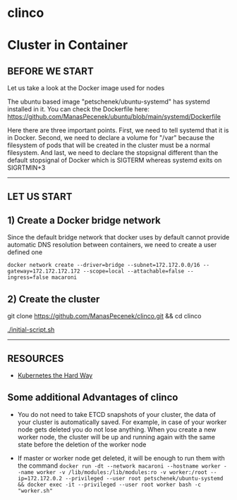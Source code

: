 # clinco 
# Cluster in Container


## BEFORE WE START

Let us take a look at the Docker image used for nodes

The ubuntu based image "petschenek/ubuntu-systemd" has systemd installed in it. You can check the Dockerfile here: https://github.com/ManasPecenek/ubuntu/blob/main/systemd/Dockerfile

Here there are three important points. First, we need to tell systemd that it is in Docker. Second, we need to declare a volume for "/var" because the filesystem of pods that will be created in the cluster must be a normal filesystem. And last, we need to declare the stopsignal different than the default stopsignal of Docker which is SIGTERM whereas systemd exits on SIGRTMIN+3

--------------

## LET US START

## 1) Create a Docker bridge network

Since the default bridge network that docker uses by default cannot provide automatic DNS resolution between containers, we need to create a user defined one

`docker network create --driver=bridge --subnet=172.172.0.0/16 --gateway=172.172.172.172 --scope=local --attachable=false --ingress=false macaroni`


## 2) Create the cluster

git clone https://github.com/ManasPecenek/clinco.git && cd clinco

[./initial-script.sh](https://github.com/ManasPecenek/clinco/blob/main/initial-script.sh)

------------

## RESOURCES

* [Kubernetes the Hard Way](https://github.com/kelseyhightower/kubernetes-the-hard-way)


## Some additional Advantages of clinco

* You do not need to take ETCD snapshots of your cluster, the data of your cluster is automatically saved. For example, in case of your worker node gets deleted you do not lose anything. When you create a new worker node, the cluster will be up and running again with the same state before the deletion of the worker node


* If master or worker node get deleted, it will be enough to run them with the command `docker run -dt --network macaroni --hostname worker --name worker -v /lib/modules:/lib/modules:ro -v worker:/root --ip=172.172.0.2 --privileged --user root petschenek/ubuntu-systemd && docker exec -it --privileged --user root worker bash -c "worker.sh"`





